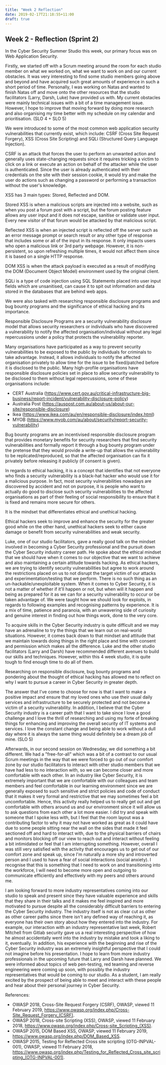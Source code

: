 ```yaml
---
title: "Week 2 Reflection"
date: 2019-02-17T21:18:55+11:00
draft: true
---
```


## Week 2 - Reflection (Sprint 2)

In the Cyber Security Summer Studio this week, our primary focus was on Web Application Security.

Firstly, we started off with a Scrum meeting around the room for each studio member on what we worked on, what we want to work on and our current obstacles. It was very interesting to find some studio members going above and beyond and have acquired such great amounts of experience in such a short period of time. Personally, I was working on Natas and wanted to finish Natas off and move onto the other resources that the studio facilitators (Larry, Darsh, Luke) have provided us with. My current obstacles were mainly technical issues with a bit of a time management issue. However, I hope to improve that moving forward by doing more research and also organising my time better with my schedule on my calendar and prioritisation. (SLO 4 + SLO 5)

We were introduced to some of the most common web application security vulnerabilities that currently exist, which include: CSRF (Cross Site Request Forgery), XSS (Cross Site Scripting) and SQLi (Structured Query Language Injection).

CSRF is an attack that forces the user to perform an unwanted action and generally uses state-changing requests since it requires tricking a victim to click on a link or execute an action on behalf of the attacker while the user is authenticated. Since the user is already authenticated with their credentials on the site with their session cookie, it would try and make the user do actions such as changing a password or performing a transaction without the user's knowledge.

XSS has 3 main types: Stored, Reflected and DOM.

Stored XSS is when a malicious scripts are injected into a website, such as when you post a forum post with a script, but the forum posting feature allows any user input and it does not escape, sanitise or validate user input. Every new visitor of that forum would be attacked by that malicious script.

Reflected XSS is when an injected script is reflected off the server such as an error message prompt or search result or any other type of response that includes some or all of the input in its response. It only impacts users who open a malicious link or 3rd party webpage. However, it is non-persistent, so upon refreshing multiple times, it would not affect them since it is based on a single HTTP response.

DOM XSS is when the attack payload is executed as a result of modifying the DOM (Document Object Model) environment used by the original client.

SQLi is a type of code injection using SQL Statements placed into user input fields which are unsanitised, can cause it to spit out information and data stored in the databases that are behind web apps.

We were also tasked with researching responsible disclosure programs and bug bounty programs and the significance of ethical hacking and its importance.

Responsible Disclosure Programs are a security vulnerability disclosure model that allows security researchers or individuals who have discovered a vulnerability to notify the affected organisation/individual without any legal repercussions under a policy that protects the vulnerability reporter.

Many organisations have participated as a way to prevent security vulnerabilities to be exposed to the public by individuals for criminals to take advantage. Instead, it allows individuals to notify the affected organisation privately to allow time for the issue to be fixed/patched before it is disclosed to the public. Many high-profile organisations have responsible disclosure policies set in place to allow security vulnerability to be disclosed to them without legal repercussions, some of these organisations include:

* CERT Australia (https://www.cert.gov.au/critical-infrastructure-big-business/report-incident/vulnerability-disclosure-policy)
* Australia Post (https://auspost.com.au/about-us/about-our-site/responsible-disclosure)
* Ikea (https://www.ikea.com/au/en/responsible-disclosure/index.html)
* MYOB (https://www.myob.com/au/about/security/report-security-vulnerability)

Bug bounty programs are an incentivised responsible disclosure program that provides monetary benefits for security researchers that find security vulnerabilities and formally report it through a bug bounty program under the pretense that they would provide a write-up that allows the vulnerability to be replicated/reproduced, so that the affected organisation can fix it privately before releasing it publicly (if consent is given).

In regards to ethical hacking, it is a concept that identifies that not everyone who finds a security vulnerability is a black-hat hacker who would use it for a malicious purpose. In fact, most security vulnerabilities nowadays are discovered by accident and not on purpose, it is people who want to actually do good to disclose such security vulnerabilities to the affected organisations as part of their feeling of social responsibility to ensure that it is fixed and remains more secure for others.

It is the mindset that differentiates ethical and unethical hacking.

Ethical hackers seek to improve and enhance the security for the greater good while on the other hand, unethical hackers seek to either cause damage or benefit from security vulnerabilities and weak security.

Luke, one of our studio facilitators, gave a really good talk on the mindset involved in becoming a Cyber Security professional and the pursuit down the Cyber Security industry career path. He spoke about the ethical mindset that we should have when it comes to our objective that we want to achieve and also maintaining a certain attitude towards hacking. As ethical hackers, we are trying to identify security vulnerabilities but agree to work around the restrictions placed on us to not disrupt the target victim of our attacks and experimentation/testing that we perform. There is no such thing as an un-hackable/unexploitable system. When it comes to Cyber Security, it is not a matter of whether if it'll happen or not, but when will it happen and being as prepared for it as we can for a security vulnerability to occur or be taken advantage of. We were taught how we should look for exploits, in regards to following examples and recognising patterns by experience. It is a mix of time, patience and paranoia, with an unwavering side of curiosity and genuine interest in finding out how things work, done to the very core.

To acquire skills in the Cyber Security industry is quite difficult and we may have an adrenaline to try the things that we learn out on real-world situations. However, it comes back down to that mindset and attitude that we maintain towards doing things in the right place and time with consent and permission which makes all the difference. Luke and the other studio facilitators (Larry and Darsh) have recommended different avenues to build our skills and techniques. However, within this 4 week studio, it is quite tough to find enough time to do all of them. 

Researching on responsible disclosure, bug bounty programs and pondering about the thought of ethical hacking has allowed me to reflect on why I want to pursue a career in Cyber Security in greater depth.

The answer that I've come to choose for now is that I want to make a positive impact and ensure that my loved ones who use their usual daily services and infrastructure to be securely protected and not become a victim of a security vulnerability. In addition, I believe that the Cyber Security industry is a career path that I want to take since I love a good challenge and I love the thrill of researching and using my forte of breaking things for enhancing and improving the overall security of IT systems and services. I love the constant change and being able to work without a dull day where it is always the same thing would definitely be a dream job of mine. (SLO 5)

Afterwards, in our second session on Wednesday, we did something a bit different. We had a "free-for-all" which was a bit of a contrast to our usual Scrum meetings in the way that we were forced to go out of our comfort zone by our studio facilitators to interact with other studio members that we have had less to no interaction with, so we can become closer and more comfortable with each other. In an industry like Cyber Security, it is extremely important that we are comfortable with our colleagues and team members and feel comfortable in our learning environment since we are generally exposed to such sensitive and strict policies and code of conduct that it makes it very formal and restrictive that we may sometimes feel a bit uncomfortable. Hence, this activity really helped us to really get out and get comfortable with others around us and our environment since it will allow us to ask questions from each other a lot more easier. I did try and speak with someone that I spoke less with, but I feel that the room layout was a contributing factor to why it may not have worked as great as it could have due to some people sitting near the wall on the sides that made it feel sectioned off and hard to interact with, due to the physical barriers of chairs and monitors blocking off our view to reach out and interact without feeling a bit intimidated or feel that I am interrupting something. However, overall I was still very satisfied with the activity that encourages us to get out of our comfort zone and speak up, since I'm naturally a more shy and introverted person and I used to have a fear of social interactions (social anxiety). I recognise that this is something that I need to work on and transitioning into the workforce, I will need to become more open and outgoing to communicate efficiently and effectively with my peers and others around me.

I am looking forward to more industry representatives coming into our studio to speak and present since they have valuable experience and skills that they share in their talks and it makes me feel inspired and more motivated to pursue despite all the considerably difficult barriers to entering the Cyber Security industry. The industry itself is not as clear cut as other as other career paths since there isn't any defined way of reaching it, as everyone has their own story about how they entered into the industry. For example, our interaction with an industry representative last week, Robert Mitchell from Gitlab security gave us a real interesting perspective of how he almost accidentally went into the industry by mistake and took a liking to it, eventually. In addition, his experience with the beginning and rise of the Cyber Security industry was an extremely insightful perspective that I could not imagine before his presentation. I hope to learn from more industry professionals in the upcoming future that Larry and Darsh have planned. We were informed about topics of web pen-testing, red teaming and reverse engineering were coming up soon, with possibly the industry representatives that would be coming to our studio. As a student, I am really excited by the prospect of being able to meet and interact with these people and hear about their personal journey in Cyber Security.





References:

* OWASP 2018, Cross-Site Request Forgery (CSRF), OWASP, viewed 11 February 2019, <https://www.owasp.org/index.php/Cross-Site_Request_Forgery_(CSRF)>.
* OWASP 2018, Cross-site Scripting (XSS), OWASP, viewed 11 February 2018, <https://www.owasp.org/index.php/Cross-site_Scripting_(XSS)>.
* OWASP 2015, DOM Based XSS, OWASP, viewed 11 February 2019, <https://www.owasp.org/index.php/DOM_Based_XSS>.
* OWASP 2015, Testing for Reflected Cross site scripting (OTG-INPVAL-001), OWASP, viewed 11 February 2018, <https://www.owasp.org/index.php/Testing_for_Reflected_Cross_site_scripting_(OTG-INPVAL-001)>.
